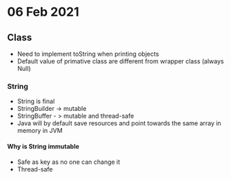 # 06 Feb 2021

## Class

- Need to implement toString when printing objects
- Default value of primative class are different from wrapper class (always Null)

### String

- String is final
- StringBuilder -> mutable
- StringBuffer - > mutable and thread-safe
- Java will by default save resources and point towards the same array in memory in JVM

#### Why is String immutable

- Safe as key as no one can change it
- Thread-safe



